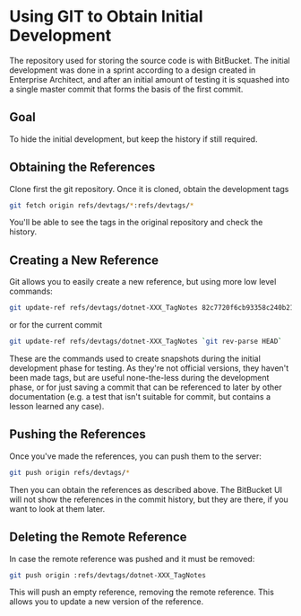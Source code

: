 # Using GIT to Obtain Initial Development

The repository used for storing the source code is with BitBucket. The initial
development was done in a sprint according to a design created in Enterprise
Architect, and after an initial amount of testing it is squashed into a single
master commit that forms the basis of the first commit.

## Goal

To hide the initial development, but keep the history if still required.

## Obtaining the References

Clone first the git repository. Once it is cloned, obtain the development tags

```sh
git fetch origin refs/devtags/*:refs/devtags/*
```

You'll be able to see the tags in the original repository and check the history.

## Creating a New Reference

Git allows you to easily create a new reference, but using more low level
commands:

```sh
git update-ref refs/devtags/dotnet-XXX_TagNotes 82c7720f6cb93358c240b2133a05988025ea8619
```

or for the current commit

```sh
git update-ref refs/devtags/dotnet-XXX_TagNotes `git rev-parse HEAD`
```

These are the commands used to create snapshots during the initial development
phase for testing. As they're not official versions, they haven't been made
tags, but are useful none-the-less during the development phase, or for just
saving a commit that can be referenced to later by other documentation (e.g. a
test that isn't suitable for commit, but contains a lesson learned any case).

## Pushing the References

Once you've made the references, you can push them to the server:

```sh
git push origin refs/devtags/*
```

Then you can obtain the references as described above. The BitBucket UI will not
show the references in the commit history, but they are there, if you want to
look at them later.

## Deleting the Remote Reference

In case the remote reference was pushed and it must be removed:

```sh
git push origin :refs/devtags/dotnet-XXX_TagNotes
```

This will push an empty reference, removing the remote reference. This allows
you to update a new version of the reference.
